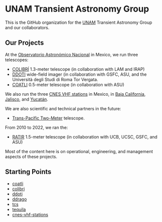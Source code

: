 # UNAM Transient Astronomy Group

This is the GitHub organization for the [UNAM](https://astronomia.unam.mx) Transient Astronomy Group and our collaborators.

## Our Projects

At the [Observatorio Astronómico Nacional](https://astronomia.unam.mx/observatorio-spm/) in Mexico, we run three telescopes:
- [COLIBRÍ](https://www.colibri-obs.org) 1.3-meter telescope (in collaboration with LAM and IRAP)
- [DDOTI](https://ddoti.astroscu.unam.mx) wide-field imager (in collaboration with GSFC, ASU, and the Università degli Studi di Roma Tor Vergata.
- [COATLI](https://coatli.astroscu.unam.mx) 0.5-meter telescope (in collaboration with ASU)

We also run the three [CNES VHF stations](https://www.svom.eu/en/vhf-network-news/) in Mexico, in [Baja California](https://www.svom.eu/en/san-pedro-martir-station/), [Jalisco](https://www.svom.eu/en/chamela-station/), and [Yucatán](https://www.svom.eu/en/merida-station/).

We are also scientific and technical partners in the future:
- [Trans-Pacific Two-Meter](https://www.astro.ncu.edu.tw/ncutwom/) telescope.

From 2010 to 2022, we ran the:
- [RATIR](https://ratir.astroscu.unam.mx) 1.5-meter telescope (in collaboration with UCB, UCSC, GSFC, and ASU)

Most of the content here is on operational, engineering, and management aspects of these projects.

## Starting Points

- [coatli](https://github.com/unam-transients/coatli)
- [colibri](https://github.com/unam-transients/colibri)
- [ddoti](https://github.com/unam-transients/ddoti)
- [ddrago](https://github.com/unam-transients/ddrago)
- [tcs](https://github.com/unam-transients/tcs)
- [tequila](https://github.com/unam-transients/tequila)
- [cnes-vhf-stations](https://github.com/unam-transients/cnes-vhf-stations)
